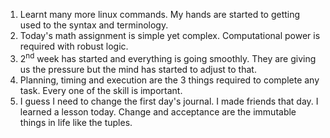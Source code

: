 1. Learnt many more linux commands. My hands are started to getting used to the syntax and terminology.
2. Today's math assignment is simple yet complex. Computational power is required with robust logic.
3. 2<sup>nd</sup> week has started and everything is going smoothly. They are giving us the pressure but the mind has started to adjust to that.
4. Planning, timing and execution are the 3 things required to complete any task. Every one of the skill is important.
5. I guess I need to change the first day's journal. I made friends that day. I learned a lesson today. Change and acceptance are the immutable things in life like the tuples.